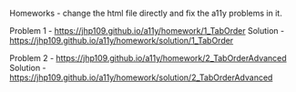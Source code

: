 Homeworks - change the html file directly and fix the a11y problems in it.


Problem 1 - https://jhp109.github.io/a11y/homework/1_TabOrder
Solution - https://jhp109.github.io/a11y/homework/solution/1_TabOrder

Problem 2 - https://jhp109.github.io/a11y/homework/2_TabOrderAdvanced
Solution - https://jhp109.github.io/a11y/homework/solution/2_TabOrderAdvanced
